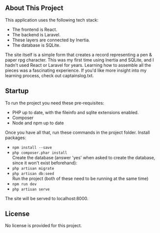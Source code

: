 ## About This Project

This application uses the following tech stack:
 - The frontend is React.
 - The backend is Laravel.
 - These layers are connected by Inertia.
 - The database is SQLite.

The site itself is a simple form that creates a record representing a pen & paper rpg character.
This was my first time using Inertia and SQLite, and I hadn't used React or Laravel for years.
Learning how to assemble all the pieces was a fascinating experience.
If you'd like more insight into my learning process, check out captainslog.txt.


## Startup

To run the project you need these pre-requisites:
 - PHP up to date, with the fileinfo and sqlite extensions enabled.
 - Composer
 - Node and npm up to date

Once you have all that, run these commands in the project folder.
Install packages:
 - `npm install --save`
 - `php composer.phar install`  
Create the database (answer 'yes' when asked to create the database, since it won't exist beforehand):
 - `php artisan migrate`
 - `php artisan db:seed`  
Run the project (both of these need to be running at the same time)
 - `npm run dev`
 - `php artisan serve`

The site will be served to localhost:8000.


## License

No license is provided for this project.
